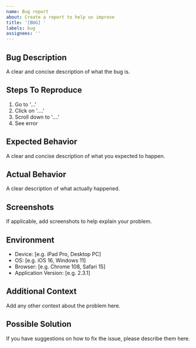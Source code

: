 ```yaml
---
name: Bug report
about: Create a report to help us improve
title: '[BUG] '
labels: bug
assignees: ''
---
```


## Bug Description
A clear and concise description of what the bug is.

## Steps To Reproduce
1. Go to '...'
2. Click on '....'
3. Scroll down to '....'
4. See error

## Expected Behavior
A clear and concise description of what you expected to happen.

## Actual Behavior
A clear description of what actually happened.

## Screenshots
If applicable, add screenshots to help explain your problem.

## Environment
- Device: [e.g. iPad Pro, Desktop PC]
- OS: [e.g. iOS 16, Windows 11]
- Browser: [e.g. Chrome 108, Safari 15]
- Application Version: [e.g. 2.3.1]

## Additional Context
Add any other context about the problem here.

## Possible Solution
If you have suggestions on how to fix the issue, please describe them here.